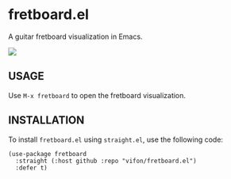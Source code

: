 fretboard.el
============

A guitar fretboard visualization in Emacs.

[![](https://raw.githubusercontent.com/vifon/fretboard.el/master/screenshot.png)](https://raw.githubusercontent.com/vifon/fretboard.el/master/screenshot.png)

USAGE
-----

Use `M-x fretboard` to open the fretboard visualization.

INSTALLATION
------------

To install `fretboard.el` using `straight.el`, use the following code:

```elisp
(use-package fretboard
  :straight (:host github :repo "vifon/fretboard.el")
  :defer t)
```
